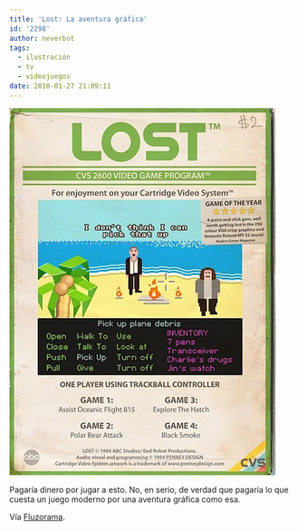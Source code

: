 ```yaml
---
title: 'Lost: La aventura gráfica'
id: '2298'
author: neverbot
tags:
  - ilustración
  - tv
  - videojuegos
date: 2010-01-27 21:09:11
---
```


![201001272107.jpg](./lost-la-aventura-grafica/201001272107.jpg)

Pagaría dinero por jugar a esto. No, en serio, de verdad que pagaría lo que cuesta un juego moderno por una aventura gráfica como esa.  

Vía [Fluzorama](http://fluzo.tumblr.com/post/352489902/lostvideogame).